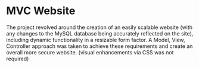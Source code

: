 # MVC Website
 The project revolved around the creation of an easily scalable website (with any changes to the MySQL database being accurately reflected on the site), including dynamic functionality in a resizable form factor. A Model, View, Controller approach was taken to achieve these requirements and create an overall more secure website. (visual enhancements via CSS was not required)
